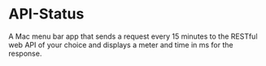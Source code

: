 API-Status
==========

A Mac menu bar app that sends a request every 15 minutes to the RESTful web API of your choice and displays a meter and time in ms for the response.
